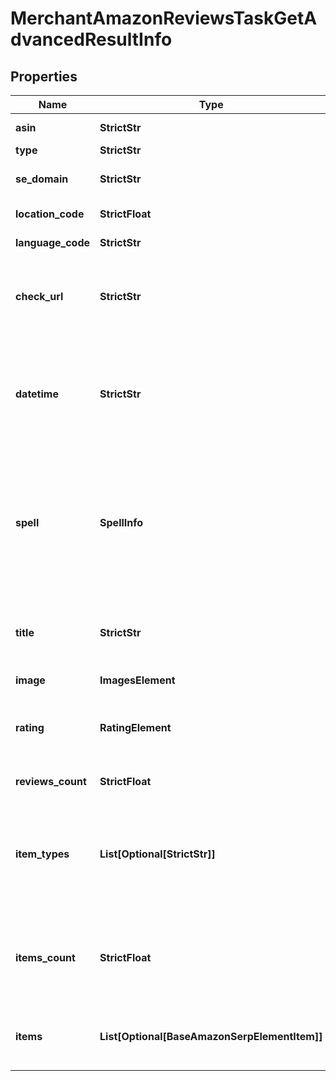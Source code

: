 # MerchantAmazonReviewsTaskGetAdvancedResultInfo


## Properties

| Name | Type | Description | Notes |
|------------ | ------------- | ------------- | -------------|
**asin** | **StrictStr** | asin received in a POST array |[optional]|
**type** | **StrictStr** | type of element |[optional]|
**se_domain** | **StrictStr** | search engine domain in a POST array |[optional]|
**location_code** | **StrictFloat** | location code in a POST array |[optional]|
**language_code** | **StrictStr** | language code in a POST array |[optional]|
**check_url** | **StrictStr** | direct URL to search engine results<br>you can use it to make sure that we provided accurate results |[optional]|
**datetime** | **StrictStr** | date and time when the result was received<br>in the UTC format: “yyyy-mm-dd hh-mm-ss +00:00”<br>example:<br>2019-11-15 12:57:46 +00:00 |[optional]|
**spell** | **SpellInfo** | autocorrection of the search engine<br>if the search engine provided results for a keyword that was corrected, we will specify the keyword corrected by the search engine and the type of autocorrection |[optional]|
**title** | **StrictStr** | title of the product on Amazon<br>the title of the product for which the reviews are collected |[optional]|
**image** | **ImagesElement** | product image data |[optional]|
**rating** | **RatingElement** | rating of the product on Amazon<br>popularity rate based on reviews and displayed in SERP |[optional]|
**reviews_count** | **StrictFloat** | the total number of reviews |[optional]|
**item_types** | **List[Optional[StrictStr]]** | type of search results in Amazon SERP<br>contains types of search results (items) found in Amazon SERP;<br>possible item types:<br>amazon_review_item |[optional]|
**items_count** | **StrictFloat** | the number of reviews items in the results array<br>you can get more results by using the depth parameter when setting a task |[optional]|
**items** | **List[Optional[BaseAmazonSerpElementItem]]** | found reviews<br>you can get more results by using the depth parameter when setting a task |[optional]|